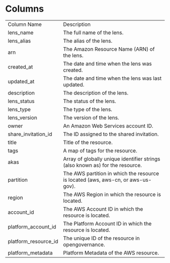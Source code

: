 # Columns  

<table>
	<tr><td>Column Name</td><td>Description</td></tr>
	<tr><td>lens_name</td><td>The full name of the lens.</td></tr>
	<tr><td>lens_alias</td><td>The alias of the lens.</td></tr>
	<tr><td>arn</td><td>The Amazon Resource Name (ARN) of the lens.</td></tr>
	<tr><td>created_at</td><td>The date and time when the lens was created.</td></tr>
	<tr><td>updated_at</td><td>The date and time when the lens was last updated.</td></tr>
	<tr><td>description</td><td>The description of the lens.</td></tr>
	<tr><td>lens_status</td><td>The status of the lens.</td></tr>
	<tr><td>lens_type</td><td>The type of the lens.</td></tr>
	<tr><td>lens_version</td><td>The version of the lens.</td></tr>
	<tr><td>owner</td><td>An Amazon Web Services account ID.</td></tr>
	<tr><td>share_invitation_id</td><td>The ID assigned to the shared invitation.</td></tr>
	<tr><td>title</td><td>Title of the resource.</td></tr>
	<tr><td>tags</td><td>A map of tags for the resource.</td></tr>
	<tr><td>akas</td><td>Array of globally unique identifier strings (also known as) for the resource.</td></tr>
	<tr><td>partition</td><td>The AWS partition in which the resource is located (aws, aws-cn, or aws-us-gov).</td></tr>
	<tr><td>region</td><td>The AWS Region in which the resource is located.</td></tr>
	<tr><td>account_id</td><td>The AWS Account ID in which the resource is located.</td></tr>
	<tr><td>platform_account_id</td><td>The Platform Account ID in which the resource is located.</td></tr>
	<tr><td>platform_resource_id</td><td>The unique ID of the resource in opengovernance.</td></tr>
	<tr><td>platform_metadata</td><td>Platform Metadata of the AWS resource.</td></tr>
</table>